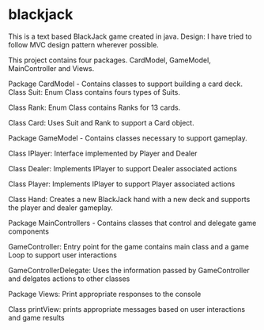 blackjack
=========

This is a text based BlackJack game created in java.
Design:
I have tried to follow MVC design pattern wherever possible.

This project contains four packages.
CardModel, GameModel, MainController and Views.

Package CardModel - Contains classes to support building a card deck.
Class Suit:  Enum Class contains fours types of Suits.
  
Class Rank:  Enum Class contains Ranks for 13 cards.
  
Class Card:  Uses Suit and Rank to support a Card object.
  
  



Package GameModel - Contains classes necessary to support gameplay.

Class IPlayer: Interface implemented by Player and Dealer

Class Dealer: Implements IPlayer to support Dealer associated actions

Class Player: Implements IPlayer to support Player associated actions

Class Hand:  Creates a new BlackJack hand with a new deck and supports the player and dealer gameplay.

  



Package MainControllers - Contains classes that control and delegate game components

GameController: Entry point for the game contains main class and a game Loop to support user interactions

GameControllerDelegate: Uses the information passed by GameController and delgates actions to other classes
  



Package Views:  Print appropriate responses to the console

Class printView: prints appropriate messages based on user interactions and game results 


